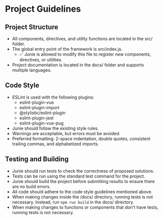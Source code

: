 # Project Guidelines

## Project Structure

- All components, directives, and utility functions are located in the src/ folder.
- The global entry point of the framework is src/index.js.
  - ✅ Junie is allowed to modify this file to register new components, directives, or utilities.
- Project documentation is located in the docs/ folder and supports multiple languages.

## Code Style

- ESLint is used with the following plugins:
  - eslint-plugin-vue
  - eslint-plugin-import
  - @stylistic/eslint-plugin
  - eslint-plugin-jest
  - eslint-plugin-vue-pug
- Junie should follow the existing style rules.
- Warnings are acceptable, but errors must be avoided.
- Preferred formatting: 2-space indentation, double quotes, consistent trailing commas, and alphabetized imports.

## Testing and Building

- Junie should run tests to check the correctness of proposed solutions.
- Tests can be run using the standard test command for the project.
- Junie should build the project before submitting results to ensure there are no build errors.
- All code should adhere to the code style guidelines mentioned above.
- When making changes inside the /docs/ directory, running tests is not necessary. Instead, run `npm run build` in the docs/ directory.
- When making changes to functions or components that don't have tests, running tests is not necessary.

